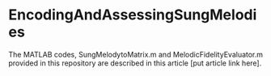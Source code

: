 # EncodingAndAssessingSungMelodies
The MATLAB codes, SungMelodytoMatrix.m and MelodicFidelityEvaluator.m provided in this repository are described in this article [put article link here].

